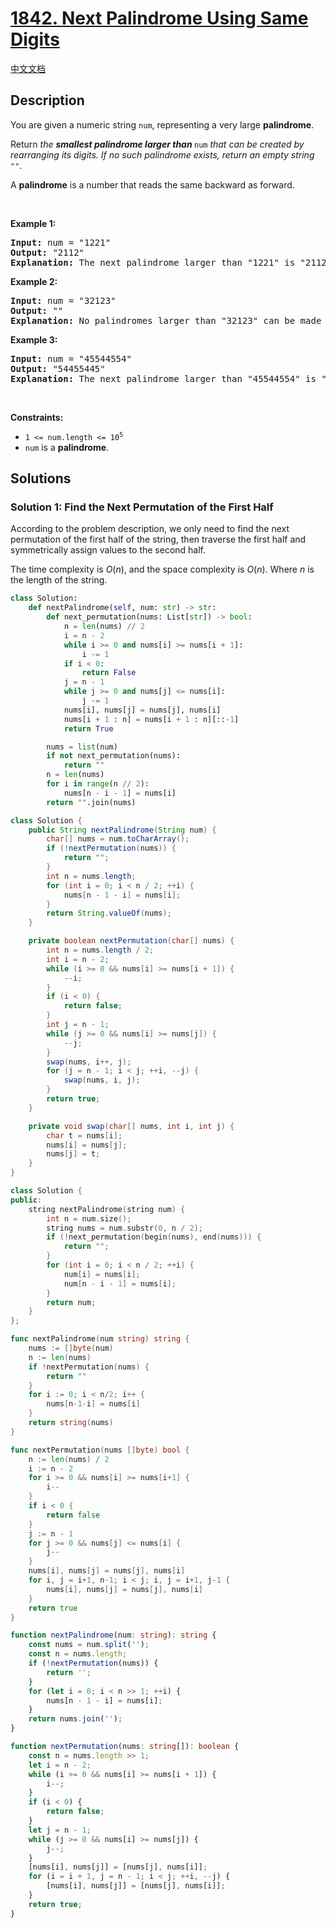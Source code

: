 # [1842. Next Palindrome Using Same Digits](https://leetcode.com/problems/next-palindrome-using-same-digits)

[中文文档](./solution/1800-1899/1842.Next%20Palindrome%20Using%20Same%20Digits/README.md)

<!-- tags:Two Pointers,String -->

## Description

<p>You are given a numeric string <code>num</code>, representing a very large <strong>palindrome</strong>.</p>

<p>Return<em> the <strong>smallest palindrome larger than </strong></em><code>num</code><em> that can be created by rearranging its digits. If no such palindrome exists, return an empty string </em><code>&quot;&quot;</code>.</p>

<p>A <strong>palindrome</strong> is a number that reads the same backward as forward.</p>

<p>&nbsp;</p>
<p><strong class="example">Example 1:</strong></p>

<pre>
<strong>Input:</strong> num = &quot;1221&quot;
<strong>Output:</strong> &quot;2112&quot;
<strong>Explanation:</strong>&nbsp;The next palindrome larger than &quot;1221&quot; is &quot;2112&quot;.
</pre>

<p><strong class="example">Example 2:</strong></p>

<pre>
<strong>Input:</strong> num = &quot;32123&quot;
<strong>Output:</strong> &quot;&quot;
<strong>Explanation:</strong>&nbsp;No palindromes larger than &quot;32123&quot; can be made by rearranging the digits.
</pre>

<p><strong class="example">Example 3:</strong></p>

<pre>
<strong>Input:</strong> num = &quot;45544554&quot;
<strong>Output:</strong> &quot;54455445&quot;
<strong>Explanation:</strong> The next palindrome larger than &quot;45544554&quot; is &quot;54455445&quot;.
</pre>

<p>&nbsp;</p>
<p><strong>Constraints:</strong></p>

<ul>
	<li><code>1 &lt;= num.length &lt;= 10<sup>5</sup></code></li>
	<li><code>num</code> is a <strong>palindrome</strong>.</li>
</ul>

## Solutions

### Solution 1: Find the Next Permutation of the First Half

According to the problem description, we only need to find the next permutation of the first half of the string, then traverse the first half and symmetrically assign values to the second half.

The time complexity is $O(n)$, and the space complexity is $O(n)$. Where $n$ is the length of the string.

<!-- tabs:start -->

```python
class Solution:
    def nextPalindrome(self, num: str) -> str:
        def next_permutation(nums: List[str]) -> bool:
            n = len(nums) // 2
            i = n - 2
            while i >= 0 and nums[i] >= nums[i + 1]:
                i -= 1
            if i < 0:
                return False
            j = n - 1
            while j >= 0 and nums[j] <= nums[i]:
                j -= 1
            nums[i], nums[j] = nums[j], nums[i]
            nums[i + 1 : n] = nums[i + 1 : n][::-1]
            return True

        nums = list(num)
        if not next_permutation(nums):
            return ""
        n = len(nums)
        for i in range(n // 2):
            nums[n - i - 1] = nums[i]
        return "".join(nums)
```

```java
class Solution {
    public String nextPalindrome(String num) {
        char[] nums = num.toCharArray();
        if (!nextPermutation(nums)) {
            return "";
        }
        int n = nums.length;
        for (int i = 0; i < n / 2; ++i) {
            nums[n - 1 - i] = nums[i];
        }
        return String.valueOf(nums);
    }

    private boolean nextPermutation(char[] nums) {
        int n = nums.length / 2;
        int i = n - 2;
        while (i >= 0 && nums[i] >= nums[i + 1]) {
            --i;
        }
        if (i < 0) {
            return false;
        }
        int j = n - 1;
        while (j >= 0 && nums[i] >= nums[j]) {
            --j;
        }
        swap(nums, i++, j);
        for (j = n - 1; i < j; ++i, --j) {
            swap(nums, i, j);
        }
        return true;
    }

    private void swap(char[] nums, int i, int j) {
        char t = nums[i];
        nums[i] = nums[j];
        nums[j] = t;
    }
}
```

```cpp
class Solution {
public:
    string nextPalindrome(string num) {
        int n = num.size();
        string nums = num.substr(0, n / 2);
        if (!next_permutation(begin(nums), end(nums))) {
            return "";
        }
        for (int i = 0; i < n / 2; ++i) {
            num[i] = nums[i];
            num[n - i - 1] = nums[i];
        }
        return num;
    }
};
```

```go
func nextPalindrome(num string) string {
	nums := []byte(num)
	n := len(nums)
	if !nextPermutation(nums) {
		return ""
	}
	for i := 0; i < n/2; i++ {
		nums[n-1-i] = nums[i]
	}
	return string(nums)
}

func nextPermutation(nums []byte) bool {
	n := len(nums) / 2
	i := n - 2
	for i >= 0 && nums[i] >= nums[i+1] {
		i--
	}
	if i < 0 {
		return false
	}
	j := n - 1
	for j >= 0 && nums[j] <= nums[i] {
		j--
	}
	nums[i], nums[j] = nums[j], nums[i]
	for i, j = i+1, n-1; i < j; i, j = i+1, j-1 {
		nums[i], nums[j] = nums[j], nums[i]
	}
	return true
}
```

```ts
function nextPalindrome(num: string): string {
    const nums = num.split('');
    const n = nums.length;
    if (!nextPermutation(nums)) {
        return '';
    }
    for (let i = 0; i < n >> 1; ++i) {
        nums[n - 1 - i] = nums[i];
    }
    return nums.join('');
}

function nextPermutation(nums: string[]): boolean {
    const n = nums.length >> 1;
    let i = n - 2;
    while (i >= 0 && nums[i] >= nums[i + 1]) {
        i--;
    }
    if (i < 0) {
        return false;
    }
    let j = n - 1;
    while (j >= 0 && nums[i] >= nums[j]) {
        j--;
    }
    [nums[i], nums[j]] = [nums[j], nums[i]];
    for (i = i + 1, j = n - 1; i < j; ++i, --j) {
        [nums[i], nums[j]] = [nums[j], nums[i]];
    }
    return true;
}
```

<!-- tabs:end -->

<!-- end -->
